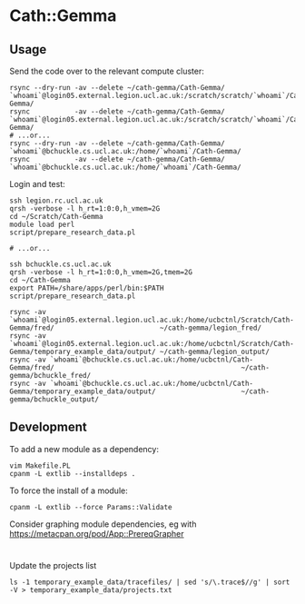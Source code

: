 # Cath::Gemma

## Usage

Send the code over to the relevant compute cluster:

~~~
rsync --dry-run -av --delete ~/cath-gemma/Cath-Gemma/ `whoami`@login05.external.legion.ucl.ac.uk:/scratch/scratch/`whoami`/Cath-Gemma/
rsync           -av --delete ~/cath-gemma/Cath-Gemma/ `whoami`@login05.external.legion.ucl.ac.uk:/scratch/scratch/`whoami`/Cath-Gemma/
# ...or...
rsync --dry-run -av --delete ~/cath-gemma/Cath-Gemma/ `whoami`@bchuckle.cs.ucl.ac.uk:/home/`whoami`/Cath-Gemma/
rsync           -av --delete ~/cath-gemma/Cath-Gemma/ `whoami`@bchuckle.cs.ucl.ac.uk:/home/`whoami`/Cath-Gemma/
~~~

Login and test:

~~~
ssh legion.rc.ucl.ac.uk
qrsh -verbose -l h_rt=1:0:0,h_vmem=2G
cd ~/Scratch/Cath-Gemma
module load perl
script/prepare_research_data.pl

# ...or...

ssh bchuckle.cs.ucl.ac.uk
qrsh -verbose -l h_rt=1:0:0,h_vmem=2G,tmem=2G
cd ~/Cath-Gemma
export PATH=/share/apps/perl/bin:$PATH
script/prepare_research_data.pl
~~~

~~~
rsync -av `whoami`@login05.external.legion.ucl.ac.uk:/home/ucbctnl/Scratch/Cath-Gemma/fred/                          ~/cath-gemma/legion_fred/
rsync -av `whoami`@login05.external.legion.ucl.ac.uk:/home/ucbctnl/Scratch/Cath-Gemma/temporary_example_data/output/ ~/cath-gemma/legion_output/
rsync -av `whoami`@bchuckle.cs.ucl.ac.uk:/home/ucbctnl/Cath-Gemma/fred/                                              ~/cath-gemma/bchuckle_fred/
rsync -av `whoami`@bchuckle.cs.ucl.ac.uk:/home/ucbctnl/Cath-Gemma/temporary_example_data/output/                     ~/cath-gemma/bchuckle_output/
~~~

## Development

To add a new module as a dependency:

~~~
vim Makefile.PL
cpanm -L extlib --installdeps .
~~~

To force the install of a module:
~~~
cpanm -L extlib --force Params::Validate
~~~

Consider graphing module dependencies, eg with https://metacpan.org/pod/App::PrereqGrapher

#

Update the projects list

~~~
ls -1 temporary_example_data/tracefiles/ | sed 's/\.trace$//g' | sort -V > temporary_example_data/projects.txt
~~~
